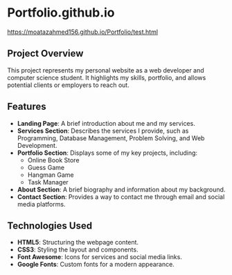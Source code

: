 # Portfolio.github.io
https://moatazahmed156.github.io/Portfolio/test.html
## Project Overview
This project represents my personal website as a web developer and computer science student. It highlights my skills, portfolio, and allows potential clients or employers to reach out. 

## Features
- **Landing Page**: A brief introduction about me and my services.
- **Services Section**: Describes the services I provide, such as Programming, Database Management, Problem Solving, and Web Development.
- **Portfolio Section**: Displays some of my key projects, including:
  - Online Book Store
  - Guess Game
  - Hangman Game
  - Task Manager
- **About Section**: A brief biography and information about my background.
- **Contact Section**: Provides a way to contact me through email and social media platforms.

## Technologies Used
- **HTML5**: Structuring the webpage content.
- **CSS3**: Styling the layout and components.
- **Font Awesome**: Icons for services and social media links.
- **Google Fonts**: Custom fonts for a modern appearance.
